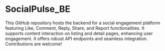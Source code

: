 # SocialPulse_BE
This GitHub repository hosts the backend for a social engagement platform featuring Like, Comment, Reply, Share, and Report functionalities. It supports content interaction on listing and detail pages, enhancing user engagement. It offers robust API endpoints and seamless integration. Contributions are welcome!
